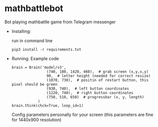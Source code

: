 # mathbattlebot

 Bot playing mathbattle game from Telegram messenger

* Installing:
    
    run in command line

    ```
    pip3 install -r requirements.txt
    ```
* Running:
    Example code
    ```
    brain = Brain('model/v3',
                    (740, 180, 1420, 460),  # grab screen (x,y,x,y)
                    90,  # letter height (needed for correct resize)
                    (1070, 730),  # positin of restart button, this pixel should be green
                    (930, 740),  # left button coordinates
                    (1220, 740),  # right button coordinates
                    (750, 510, 650)  # progressbar (x, y, length)
                )
    brain.think(chck=True, loop_id=1)
    ```
    Config parameters personally for your screen (this parameters are fine for 1440x900 resolution)
